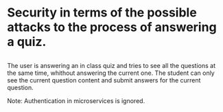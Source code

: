 # Security in terms of the possible attacks to the process of answering a quiz.

## 

The user is answering an in class quiz and tries to see all the questions at the same time,
whithout answering the current one. The student can only see the current question content and
submit answers for the current question. 

Note: Authentication in microservices is ignored.
